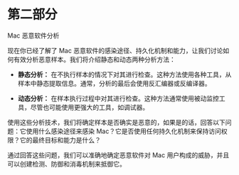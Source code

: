 # 第二部分

Mac 恶意软件分析

现在你已经了解了 Mac 恶意软件的感染途径、持久化机制和能力，让我们讨论如何有效分析恶意样本。我们将介绍静态和动态两种分析方法：

+   **静态分析：** 在不执行样本的情况下对其进行检查。这种方法使用各种工具，从样本中静态提取信息。通常，分析的最后会使用反汇编器或反编译器。

+   **动态分析：** 在样本执行过程中对其进行检查。这种方法通常使用被动监控工具，尽管也可能使用更强大的工具，如调试器。

使用这些分析技术，我们将确定样本是否确实是恶意的，如果是的话，回答以下问题：它使用什么感染途径来感染 Mac？它是否使用任何持久化机制来保持访问权限？它的最终目标和能力是什么？

通过回答这些问题，我们可以准确地确定恶意软件对 Mac 用户构成的威胁，并且可以创建检测、防御和消毒机制来抵御它。

